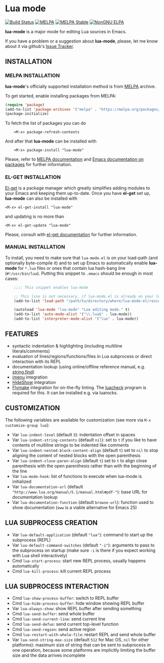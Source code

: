 # Lua mode

[![Build Status](https://travis-ci.org/immerrr/lua-mode.svg?branch=master)](https://travis-ci.org/immerrr/lua-mode)
[![MELPA](https://melpa.org/packages/lua-mode-badge.svg)](https://melpa.org/#/lua-mode)
[![MELPA Stable](https://stable.melpa.org/packages/lua-mode-badge.svg)](https://stable.melpa.org/#/lua-mode)
[![NonGNU ELPA](https://elpa.nongnu.org/nongnu/lua-mode.svg)](https://elpa.nongnu.org/nongnu/lua-mode.html)

**lua-mode** is a major mode for editing Lua sources in Emacs.


If you have a problem or a suggestion about **lua-mode**, please, let me know about it via github's [Issue Tracker](https://github.com/immerrr/lua-mode/issues).

## INSTALLATION

### MELPA INSTALLATION

**lua-mode**'s officially supported installation method is from [MELPA](https://melpa.org/#/) archive. 

To get started, enable installing packages from MELPA:

```lisp
(require 'package)
(add-to-list 'package-archives '("melpa" . "https://melpa.org/packages/") t)
(package-initialize)
```

To fetch the list of packages you can do

```
    <M-x> package-refresh-contents
```

And after that **lua-mode** can be installed with

```
    <M-x> package-install "lua-mode"
```

Please, refer to [MELPA documentation](https://melpa.org/#/getting-started) and [Emacs documentation on
packages](https://www.gnu.org/software/emacs/manual/html_node/emacs/Packages.html) for further information.

### EL-GET INSTALLATION

[El-get](https://github.com/dimitri/el-get) is a package manager which greatly simplifies adding
modules to your Emacs and keeping them up-to-date. Once you have **el-get** set up, 
**lua-mode** can also be installed with

    <M-x> el-get-install "lua-mode"

and updating is no more than

    <M-x> el-get-update "lua-mode"

Please, consult with [el-get documentation](https://github.com/dimitri/el-get/blob/master/README.md) for further information.

### MANUAL INSTALLATION

To install, you need to make sure that `lua-mode.el` is on your load-path (and optionally byte-compile
it) and to set up Emacs to automatically enable **lua-mode** for `*.lua` files or ones that contain lua
hash-bang line (`#!/usr/bin/lua`). Putting this snippet to `.emacs` should be enough in most cases:
```lisp
    ;;;; This snippet enables lua-mode

    ;; This line is not necessary, if lua-mode.el is already on your load-path
    (add-to-list 'load-path "/path/to/directory/where/lua-mode-el/resides")

    (autoload 'lua-mode "lua-mode" "Lua editing mode." t)
    (add-to-list 'auto-mode-alist '("\\.lua$" . lua-mode))
    (add-to-list 'interpreter-mode-alist '("lua" . lua-mode))
```

## FEATURES

- syntactic indentation & highlighting (including multiline literals/comments)
- evaluation of lines/regions/functions/files in Lua subprocess or direct interaction with its REPL
- documentation lookup (using online/offline reference manual, e.g. [string.find](http://www.lua.org/manual/5.1/manual.html#pdf-string.find))
- [imenu](http://www.gnu.org/software/emacs/manual/html_node/emacs/Imenu.html) integration
- [HideShow](http://www.gnu.org/software/emacs/manual/html_node/emacs/Hideshow.html) integration
- [Flymake](https://www.gnu.org/software/emacs/manual/html_mono/flymake.html) integration for on-the-fly linting. The [luacheck](https://github.com/lunarmodules/luacheck) program is required for this. It can be installed e.g. via luarocks.

## CUSTOMIZATION

The following variables are available for customization (see more via `M-x customize-group lua`):

- Var `lua-indent-level` (default `3`): indentation offset in spaces
- Var `lua-indent-string-contents` (default `nil`): set to `t` if you like to have contents of multiline strings to be indented like comments
- Var `lua-indent-nested-block-content-align` (default `t`) set to `nil` to stop aligning the content of nested blocks with the open parenthesis
- Var `lua-indent-close-paren-align` (default `t`) set to `t` to align close parenthesis with the open parenthesis rather than with the beginning of the line
- Var `lua-mode-hook`: list of functions to execute when lua-mode is initialized
- Var `lua-documentation-url` (default `"http://www.lua.org/manual/5.1/manual.html#pdf-"`): base URL for documentation lookup
- Var `lua-documentation-function` (default `browse-url`): function used to show documentation (`eww` is a viable alternative for Emacs 25)

## LUA SUBPROCESS CREATION

- Var `lua-default-application` (default `"lua"`): command to start up the subprocess (REPL)
- Var `lua-default-command-switches` (default `"-i"`): arguments to pass to the subprocess on startup (make sure `-i` is there if you expect working with Lua shell interactively)
- Cmd `lua-start-process`: start new REPL process, usually happens automatically
- Cmd `lua-kill-process`: kill current REPL process

## LUA SUBPROCESS INTERACTION

- Cmd `lua-show-process-buffer`: switch to REPL buffer
- Cmd `lua-hide-process-buffer`: hide window showing REPL buffer
- Var `lua-always-show`: show REPL buffer after sending something
- Cmd `lua-send-buffer`: send whole buffer
- Cmd `lua-send-current-line`: send current line
- Cmd `lua-send-defun`: send current top-level function
- Cmd `lua-send-region`: send active region
- Cmd `lua-restart-with-whole-file`: restart REPL and send whole buffer
- Var `lua-send-string-max-size` (default `512` for Mac OS, `nil` for other platforms): maximum size of string that can be sent to subprocess in one operation, because some platforms are implicitly limiting the buffer size and the data arrives incomplete
